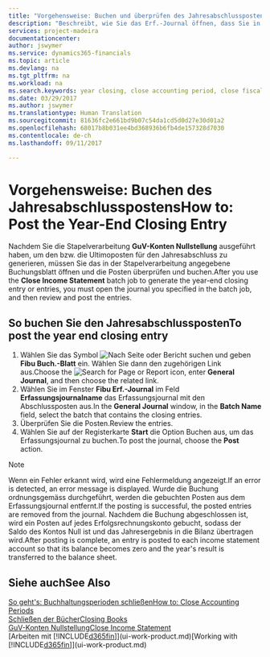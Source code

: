 ```yaml
---
title: "Vorgehensweise: Buchen und überprüfen des Jahresabschlusspostens | Microsoft Docs"
description: "Beschreibt, wie Sie das Erf.-Journal öffnen, dass Sie in der Stapelverarbeitung \"Jahresabschluss\" definiert haben und dann den Jahresabschlusseintrag überprüfen und buchen."
services: project-madeira
documentationcenter: 
author: jswymer
ms.service: dynamics365-financials
ms.topic: article
ms.devlang: na
ms.tgt_pltfrm: na
ms.workload: na
ms.search.keywords: year closing, close accounting period, close fiscal year, bank account detailed trial balance
ms.date: 03/29/2017
ms.author: jswymer
ms.translationtype: Human Translation
ms.sourcegitcommit: 81636fc2e661bd9b07c54da1cd5d0d27e30d01a2
ms.openlocfilehash: 68017b8b031ee4bd368936b6fb4de157328d7030
ms.contentlocale: de-ch
ms.lasthandoff: 09/11/2017

---
```

# <a name="how-to-post-the-year-end-closing-entry"></a><span data-ttu-id="1085b-103">Vorgehensweise: Buchen des Jahresabschlusspostens</span><span class="sxs-lookup"><span data-stu-id="1085b-103">How to: Post the Year-End Closing Entry</span></span>
<span data-ttu-id="1085b-104">Nachdem Sie die Stapelverarbeitung **GuV-Konten Nullstellung** ausgeführt haben, um den bzw. die Ultimoposten für den Jahresabschluss zu generieren, müssen Sie das in der Stapelverarbeitung angegebene Buchungsblatt öffnen und die Posten überprüfen und buchen.</span><span class="sxs-lookup"><span data-stu-id="1085b-104">After you use the **Close Income Statement** batch job to generate the year-end closing entry or entries, you must open the journal you specified in the batch job, and then review and post the entries.</span></span>

## <a name="to-post-the-year-end-closing-entry"></a><span data-ttu-id="1085b-105">So buchen Sie den Jahresabschlussposten</span><span class="sxs-lookup"><span data-stu-id="1085b-105">To post the year end closing entry</span></span>
1. <span data-ttu-id="1085b-106">Wählen Sie das Symbol ![Nach Seite oder Bericht suchen](media/ui-search/search_small.png "Nach Seite ober Bericht suchen") und geben **Fibu Buch.-Blatt** ein. Wählen Sie dann den zugehörigen Link aus.</span><span class="sxs-lookup"><span data-stu-id="1085b-106">Choose the ![Search for Page or Report](media/ui-search/search_small.png "Search for Page or Report icon") icon, enter **General Journal**, and then choose the related link.</span></span>
2. <span data-ttu-id="1085b-107">Wählen Sie im Fenster **Fibu Erf.-Journal** im Feld **Erfassungsjournalname** das Erfassungsjournal mit den Abschlussposten aus.</span><span class="sxs-lookup"><span data-stu-id="1085b-107">In the **General Journal** window, in the **Batch Name** field, select the batch that contains the closing entries.</span></span>
3. <span data-ttu-id="1085b-108">Überprüfen Sie die Posten.</span><span class="sxs-lookup"><span data-stu-id="1085b-108">Review the entries.</span></span>
4. <span data-ttu-id="1085b-109">Wählen Sie auf der Registerkarte **Start** die Option Buchen aus, um das Erfassungsjournal zu buchen.</span><span class="sxs-lookup"><span data-stu-id="1085b-109">To post the journal, choose the **Post** action.</span></span>

> [!NOTE]  
>   <span data-ttu-id="1085b-110">Wenn ein Fehler erkannt wird, wird eine Fehlermeldung angezeigt.</span><span class="sxs-lookup"><span data-stu-id="1085b-110">If an error is detected, an error message is displayed.</span></span> <span data-ttu-id="1085b-111">Wurde die Buchung ordnungsgemäss durchgeführt, werden die gebuchten Posten aus dem Erfassungsjournal entfernt.</span><span class="sxs-lookup"><span data-stu-id="1085b-111">If the posting is successful, the posted entries are removed from the journal.</span></span> <span data-ttu-id="1085b-112">Nachdem die Buchung abgeschlossen ist, wird ein Posten auf jedes Erfolgsrechnungskonto gebucht, sodass der Saldo des Kontos Null ist und das Jahresergebnis in die Bilanz übertragen wird.</span><span class="sxs-lookup"><span data-stu-id="1085b-112">After posting is complete, an entry is posted to each income statement account so that its balance becomes zero and the year's result is transferred to the balance sheet.</span></span>

## <a name="see-also"></a><span data-ttu-id="1085b-113">Siehe auch</span><span class="sxs-lookup"><span data-stu-id="1085b-113">See Also</span></span>
[<span data-ttu-id="1085b-114">So geht's: Buchhaltungsperioden schließen</span><span class="sxs-lookup"><span data-stu-id="1085b-114">How to: Close Accounting Periods</span></span>](year-close-account-periods.md)  
[<span data-ttu-id="1085b-115">Schließen der Bücher</span><span class="sxs-lookup"><span data-stu-id="1085b-115">Closing Books</span></span>](year-close-books.md)  
[<span data-ttu-id="1085b-116">GuV-Konten Nullstellung</span><span class="sxs-lookup"><span data-stu-id="1085b-116">Close Income Statement</span></span>](year-close-income-statement.md)  
<span data-ttu-id="1085b-117">[Arbeiten mit [!INCLUDE[d365fin](includes/d365fin_md.md)]](ui-work-product.md)</span><span class="sxs-lookup"><span data-stu-id="1085b-117">[Working with [!INCLUDE[d365fin](includes/d365fin_md.md)]](ui-work-product.md)</span></span>


